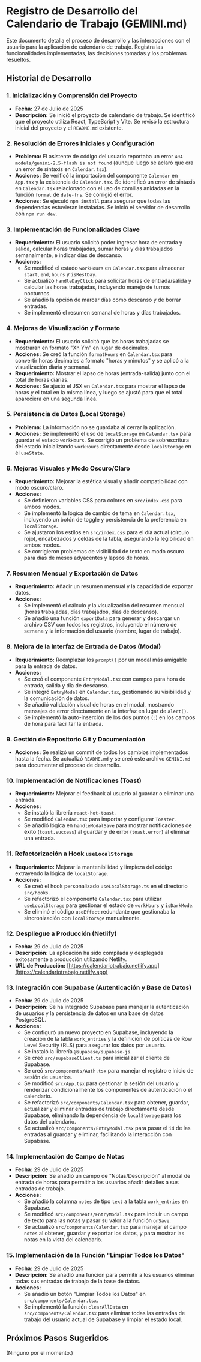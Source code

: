 # Registro de Desarrollo del Calendario de Trabajo (GEMINI.md)

Este documento detalla el proceso de desarrollo y las interacciones con el usuario para la aplicación de calendario de trabajo. Registra las funcionalidades implementadas, las decisiones tomadas y los problemas resueltos.

## Historial de Desarrollo

### 1. Inicialización y Comprensión del Proyecto
- **Fecha:** 27 de Julio de 2025
- **Descripción:** Se inició el proyecto de calendario de trabajo. Se identificó que el proyecto utiliza React, TypeScript y Vite. Se revisó la estructura inicial del proyecto y el `README.md` existente.

### 2. Resolución de Errores Iniciales y Configuración
- **Problema:** El asistente de código del usuario reportaba un error `404 models/gemini-2.5-flash is not found` (aunque luego se aclaró que era un error de sintaxis en `Calendar.tsx`).
- **Acciones:** Se verificó la importación del componente `Calendar` en `App.tsx` y la existencia de `Calendar.tsx`. Se identificó un error de sintaxis en `Calendar.tsx` relacionado con el uso de comillas anidadas en la función `format` de `date-fns`. Se corrigió el error.
- **Acciones:** Se ejecutó `npm install` para asegurar que todas las dependencias estuvieran instaladas. Se inició el servidor de desarrollo con `npm run dev`.

### 3. Implementación de Funcionalidades Clave
- **Requerimiento:** El usuario solicitó poder ingresar hora de entrada y salida, calcular horas trabajadas, sumar horas y días trabajados semanalmente, e indicar días de descanso.
- **Acciones:**
    - Se modificó el estado `workHours` en `Calendar.tsx` para almacenar `start`, `end`, `hours` y `isRestDay`.
    - Se actualizó `handleDayClick` para solicitar horas de entrada/salida y calcular las horas trabajadas, incluyendo manejo de turnos nocturnos.
    - Se añadió la opción de marcar días como descanso y de borrar entradas.
    - Se implementó el resumen semanal de horas y días trabajados.

### 4. Mejoras de Visualización y Formato
- **Requerimiento:** El usuario solicitó que las horas trabajadas se mostraran en formato "Xh Ym" en lugar de decimales.
- **Acciones:** Se creó la función `formatHours` en `Calendar.tsx` para convertir horas decimales a formato "horas y minutos" y se aplicó a la visualización diaria y semanal.
- **Requerimiento:** Mostrar el lapso de horas (entrada-salida) junto con el total de horas diarias.
- **Acciones:** Se ajustó el JSX en `Calendar.tsx` para mostrar el lapso de horas y el total en la misma línea, y luego se ajustó para que el total apareciera en una segunda línea.

### 5. Persistencia de Datos (Local Storage)
- **Problema:** La información no se guardaba al cerrar la aplicación.
- **Acciones:** Se implementó el uso de `localStorage` en `Calendar.tsx` para guardar el estado `workHours`. Se corrigió un problema de sobrescritura del estado inicializando `workHours` directamente desde `localStorage` en el `useState`.

### 6. Mejoras Visuales y Modo Oscuro/Claro
- **Requerimiento:** Mejorar la estética visual y añadir compatibilidad con modo oscuro/claro.
- **Acciones:**
    - Se definieron variables CSS para colores en `src/index.css` para ambos modos.
    - Se implementó la lógica de cambio de tema en `Calendar.tsx`, incluyendo un botón de toggle y persistencia de la preferencia en `localStorage`.
    - Se ajustaron los estilos en `src/index.css` para el día actual (círculo rojo), encabezados y celdas de la tabla, asegurando la legibilidad en ambos modos.
    - Se corrigieron problemas de visibilidad de texto en modo oscuro para días de meses adyacentes y lapsos de horas.

### 7. Resumen Mensual y Exportación de Datos
- **Requerimiento:** Añadir un resumen mensual y la capacidad de exportar datos.
- **Acciones:**
    - Se implementó el cálculo y la visualización del resumen mensual (horas trabajadas, días trabajados, días de descanso).
    - Se añadió una función `exportData` para generar y descargar un archivo CSV con todos los registros, incluyendo el número de semana y la información del usuario (nombre, lugar de trabajo).

### 8. Mejora de la Interfaz de Entrada de Datos (Modal)
- **Requerimiento:** Reemplazar los `prompt()` por un modal más amigable para la entrada de datos.
- **Acciones:**
    - Se creó el componente `EntryModal.tsx` con campos para hora de entrada, salida y día de descanso.
    - Se integró `EntryModal` en `Calendar.tsx`, gestionando su visibilidad y la comunicación de datos.
    - Se añadió validación visual de horas en el modal, mostrando mensajes de error directamente en la interfaz en lugar de `alert()`.
    - Se implementó la auto-inserción de los dos puntos (`:`) en los campos de hora para facilitar la entrada.

### 9. Gestión de Repositorio Git y Documentación
- **Acciones:** Se realizó un commit de todos los cambios implementados hasta la fecha. Se actualizó `README.md` y se creó este archivo `GEMINI.md` para documentar el proceso de desarrollo.

### 10. Implementación de Notificaciones (Toast)
- **Requerimiento:** Mejorar el feedback al usuario al guardar o eliminar una entrada.
- **Acciones:**
    - Se instaló la librería `react-hot-toast`.
    - Se modificó `Calendar.tsx` para importar y configurar `Toaster`.
    - Se añadió lógica en `handleModalSave` para mostrar notificaciones de éxito (`toast.success`) al guardar y de error (`toast.error`) al eliminar una entrada.

### 11. Refactorización a Hook `useLocalStorage`
- **Requerimiento:** Mejorar la mantenibilidad y limpieza del código extrayendo la lógica de `localStorage`.
- **Acciones:**
    - Se creó el hook personalizado `useLocalStorage.ts` en el directorio `src/hooks`.
    - Se refactorizó el componente `Calendar.tsx` para utilizar `useLocalStorage` para gestionar el estado de `workHours` y `isDarkMode`.
    - Se eliminó el código `useEffect` redundante que gestionaba la sincronización con `localStorage` manualmente.

### 12. Despliegue a Producción (Netlify)
- **Fecha:** 29 de Julio de 2025
- **Descripción:** La aplicación ha sido compilada y desplegada exitosamente a producción utilizando Netlify.
- **URL de Producción:** [https://calendariotrabajo.netlify.app](https://calendariotrabajo.netlify.app)

### 13. Integración con Supabase (Autenticación y Base de Datos)
- **Fecha:** 29 de Julio de 2025
- **Descripción:** Se ha integrado Supabase para manejar la autenticación de usuarios y la persistencia de datos en una base de datos PostgreSQL.
- **Acciones:**
    - Se configuró un nuevo proyecto en Supabase, incluyendo la creación de la tabla `work_entries` y la definición de políticas de Row Level Security (RLS) para asegurar los datos por usuario.
    - Se instaló la librería `@supabase/supabase-js`.
    - Se creó `src/supabaseClient.ts` para inicializar el cliente de Supabase.
    - Se creó `src/components/Auth.tsx` para manejar el registro e inicio de sesión de usuarios.
    - Se modificó `src/App.tsx` para gestionar la sesión del usuario y renderizar condicionalmente los componentes de autenticación o el calendario.
    - Se refactorizó `src/components/Calendar.tsx` para obtener, guardar, actualizar y eliminar entradas de trabajo directamente desde Supabase, eliminando la dependencia de `localStorage` para los datos del calendario.
    - Se actualizó `src/components/EntryModal.tsx` para pasar el `id` de las entradas al guardar y eliminar, facilitando la interacción con Supabase.

### 14. Implementación de Campo de Notas
- **Fecha:** 29 de Julio de 2025
- **Descripción:** Se añadió un campo de "Notas/Descripción" al modal de entrada de horas para permitir a los usuarios añadir detalles a sus entradas de trabajo.
- **Acciones:**
    - Se añadió la columna `notes` de tipo `text` a la tabla `work_entries` en Supabase.
    - Se modificó `src/components/EntryModal.tsx` para incluir un campo de texto para las notas y pasar su valor a la función `onSave`.
    - Se actualizó `src/components/Calendar.tsx` para manejar el campo `notes` al obtener, guardar y exportar los datos, y para mostrar las notas en la vista del calendario.

### 15. Implementación de la Función "Limpiar Todos los Datos"
- **Fecha:** 29 de Julio de 2025
- **Descripción:** Se añadió una función para permitir a los usuarios eliminar todas sus entradas de trabajo de la base de datos.
- **Acciones:**
    - Se añadió un botón "Limpiar Todos los Datos" en `src/components/Calendar.tsx`.
    - Se implementó la función `clearAllData` en `src/components/Calendar.tsx` para eliminar todas las entradas de trabajo del usuario actual de Supabase y limpiar el estado local.

## Próximos Pasos Sugeridos

(Ninguno por el momento.)
